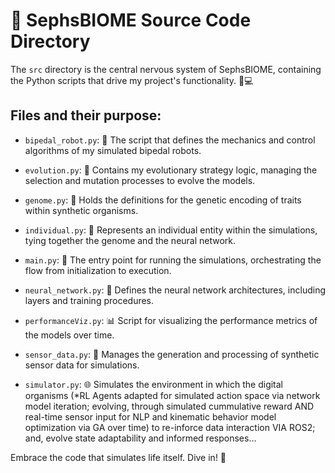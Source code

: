 # 🧬 SephsBIOME Source Code Directory

The `src` directory is the central nervous system of SephsBIOME, containing the Python scripts that drive my project's functionality. 🧠💻

## Files and their purpose:

- `bipedal_robot.py`: 🤖 The script that defines the mechanics and control algorithms of my simulated bipedal robots.

- `evolution.py`: 🧬 Contains my evolutionary strategy logic, managing the selection and mutation processes to evolve the models.

- `genome.py`: 📜 Holds the definitions for the genetic encoding of traits within synthetic organisms.

- `individual.py`: 👤 Represents an individual entity within the simulations, tying together the genome and the neural network.

- `main.py`: 🚀 The entry point for running the simulations, orchestrating the flow from initialization to execution.

- `neural_network.py`: 🧠 Defines the neural network architectures, including layers and training procedures.

- `performanceViz.py`: 📊 Script for visualizing the performance metrics of the models over time.

- `sensor_data.py`: 📡 Manages the generation and processing of synthetic sensor data for simulations.

- `simulator.py`: 🌐 Simulates the environment in which the digital organisms (*RL Agents adapted for simulated action space via network model iteration; evolving, through simulated cummulative reward AND real-time sensor input for NLP and kinematic behavior model optimization via GA over time) to re-inforce data interaction VIA ROS2; and, evolve state adaptability and informed responses...

Embrace the code that simulates life itself. Dive in! 🌊
